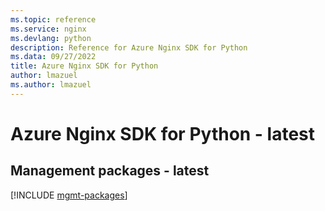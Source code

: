 ```yaml
---
ms.topic: reference
ms.service: nginx
ms.devlang: python
description: Reference for Azure Nginx SDK for Python
ms.data: 09/27/2022
title: Azure Nginx SDK for Python
author: lmazuel
ms.author: lmazuel
---
```

# Azure Nginx SDK for Python - latest

## Management packages - latest
[!INCLUDE [mgmt-packages](nginx-mgmt-index.md)]